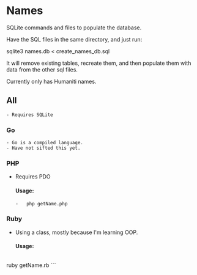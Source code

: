 Names
=====

SQLite commands and files to populate the database.

Have the SQL files in the same directory, and just run:

 sqlite3 names.db < create_names_db.sql

It will remove existing tables, recreate them, and then populate them
with data from the other sql files. 

Currently only has Humaniti names. 

## All
	- Requires SQLite

### Go

	- Go is a compiled language.
	- Have not sifted this yet.

### PHP

  - Requires PDO
	#### Usage:
	```
	-	php getName.php
	```

### Ruby

  - Using a class, mostly because I'm learning OOP. 
	#### Usage:
	```
  ruby getName.rb
	```

